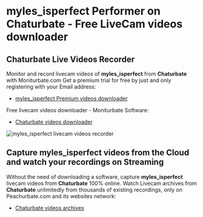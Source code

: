 # myles_isperfect Performer on Chaturbate - Free LiveCam videos downloader

## Chaturbate Live Videos Recorder

Monitor and record livecam videos of **myles_isperfect** from **Chaturbate** with Moniturbate.com
Get a premium trial for free by just and only registering with your Email address:
* [myles_isperfect Premium videos downloader](https://moniturbate.com/request-demo-licence-key.html)

Free livecam videos downloader - Moniturbate Software:
* [Chaturbate videos downloader](https://moniturbate.com/moniturbate-download-software.html)

![myles_isperfect livecam videos recorder](https://peachurnet.com/templates/moniturbate-software.png)


## Capture myles_isperfect videos from the Cloud and watch your recordings on Streaming

Without the need of downloading a software, capture **myles_isperfect** livecam videos from **Chaturbate** 100% online.
Watch Livecam archives from **Chaturbate** unlimitedly from thousands of existing recordings, only on Peachurbate.com and its websites network:
* [Chaturbate videos archives](https://peachurnet.com/)
